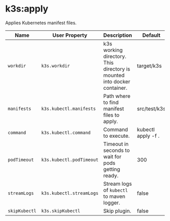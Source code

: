 # k3s:apply

Applies Kubernetes manifest files.

| Name | User Property | Description | Default |
| -----| ------------- | ----------- | ------- |
| `workdir` | `k3s.workdir` | k3s working directory. This directory is mounted into docker container. | target/k3s |
| `manifests` | `k3s.kubectl.manifests` | Path where to find manifest files to apply. | src/test/k3s |
| `command` | `k3s.kubectl.command` | Command to execute. | kubectl apply -f . |
| `podTimeout` | `k3s.kubectl.podTimeout` | Timeout in seconds to wait for pods getting ready. | 300 |
| `streamLogs` | `k3s.kubectl.streamLogs` | Stream logs of `kubectl` to maven logger. | false |
| `skipKubectl` | `k3s.skipKubectl` | Skip plugin. | false |
